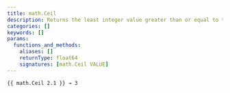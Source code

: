 ```yaml
---
title: math.Ceil
description: Returns the least integer value greater than or equal to the given number.
categories: []
keywords: []
params:
  functions_and_methods:
    aliases: []
    returnType: float64
    signatures: [math.Ceil VALUE]
---
```


```go-html-template
{{ math.Ceil 2.1 }} → 3
```
